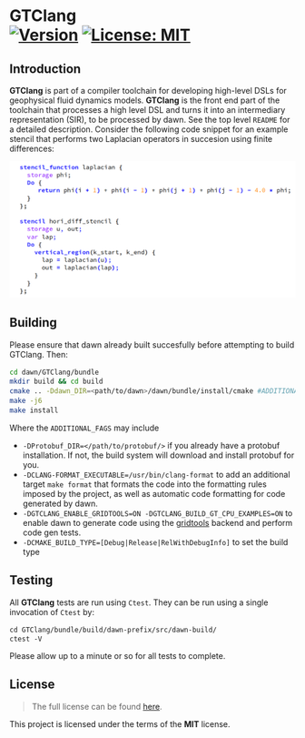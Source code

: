 GTClang <br/> <a target="_blank" href="http://semver.org">![Version][Version.Badge]</a><!-- <a target="_blank" href="https://travis-ci.org/MeteoSwiss-APN/GTClang">![Travis status][TravisCI.Badge]</a>--> <a target="_blank" href="https://opensource.org/licenses/MIT">![License: MIT][MIT.License]</a>
===========

## Introduction

**GTClang** is part of a compiler toolchain for developing high-level DSLs for geophysical fluid dynamics models. **GTClang** is the front end part of the toolchain that processes a high level DSL and turns it into an intermediary representation (SIR), to be processed by dawn. See the top level `README` for a detailed description. Consider the following code snippet for an example stencil that performs two Laplacian operators in succesion using finite differences:

[![GTClang](https://raw.githubusercontent.com/MeteoSwiss-APN/dawn/master/gtclang/docs/images/hd.png)](https://github.com/MeteoSwiss-APN/dawn/releases)

## Building

Please ensure that dawn already built succesfully before attempting to build GTClang. Then:

```bash
cd dawn/GTClang/bundle
mkdir build && cd build
cmake .. -Ddawn_DIR=<path/to/dawn>/dawn/bundle/install/cmake #ADDITIONAL_FLAGS#
make -j6
make install
```

Where the `ADDITIONAL_FAGS` may include
* `-DProtobuf_DIR=</path/to/protobuf/>` if you already have a protobuf installation. If not, the build system will download and install protobuf for you. 
* `-DCLANG-FORMAT_EXECUTABLE=/usr/bin/clang-format` to add an additional target `make format` that formats the code into the formatting rules imposed by the project, as well as automatic code formatting for code generated by dawn.
* `-DGTCLANG_ENABLE_GRIDTOOLS=ON -DGTCLANG_BUILD_GT_CPU_EXAMPLES=ON` to enable dawn to generate code using the [gridtools](https://github.com/GridTools/gridtools) backend and perform code gen tests.
* `-DCMAKE_BUILD_TYPE=[Debug|Release|RelWithDebugInfo]` to set the build type 

## Testing

All **GTClang** tests are run using `Ctest`. They can be run using a single invocation of `Ctest` by:

```
cd GTClang/bundle/build/dawn-prefix/src/dawn-build/
ctest -V
```

Please allow up to a minute or so for all tests to complete.

## License

> The full license can be found [here](https://opensource.org/licenses/MIT).

This project is licensed under the terms of the **MIT** license.

<!-- Links -->
[Documentation.Badge]: https://img.shields.io/badge/documentation-link-blue.svg
[MIT.License]: https://img.shields.io/badge/License-MIT-blue.svg
[Version.Badge]: https://badge.fury.io/gh/MeteoSwiss-APN%2FGTClang.svg
